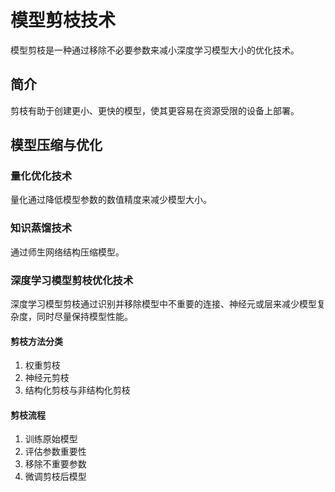 # 模型剪枝技术

模型剪枝是一种通过移除不必要参数来减小深度学习模型大小的优化技术。

## 简介

剪枝有助于创建更小、更快的模型，使其更容易在资源受限的设备上部署。

## 模型压缩与优化

### 量化优化技术
量化通过降低模型参数的数值精度来减少模型大小。

### 知识蒸馏技术
通过师生网络结构压缩模型。

### 深度学习模型剪枝优化技术
深度学习模型剪枝通过识别并移除模型中不重要的连接、神经元或层来减少模型复杂度，同时尽量保持模型性能。

#### 剪枝方法分类
1. 权重剪枝
2. 神经元剪枝
3. 结构化剪枝与非结构化剪枝

#### 剪枝流程
1. 训练原始模型
2. 评估参数重要性
3. 移除不重要参数
4. 微调剪枝后模型

